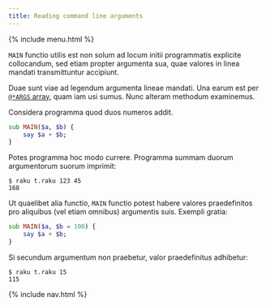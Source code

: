 ```yaml
---
title: Reading command line arguments
---
```


{% include menu.html %}

`MAIN` functio utilis est non solum ad locum initii programmatis explicite collocandum, sed etiam propter argumenta sua, quae valores in linea mandati transmittuntur accipiunt.

Duae sunt viae ad legendum argumenta lineae mandati. Una earum est per [`@*ARGS` array](/la/essentials/positionals/args-array), quam iam usi sumus. Nunc alteram methodum examinemus.

Considera programma quod duos numeros addit.

```raku
sub MAIN($a, $b) {
    say $a + $b;
}
```

Potes programma hoc modo currere. Programma summam duorum argumentorum suorum imprimit:

```console
$ raku t.raku 123 45
168
```

Ut quaelibet alia functio, `MAIN` functio potest habere valores praedefinitos pro aliquibus (vel etiam omnibus) argumentis suis. Exempli gratia:

```raku
sub MAIN($a, $b = 100) {
    say $a + $b;
}
```

Si secundum argumentum non praebetur, valor praedefinitus adhibetur:

```console
$ raku t.raku 15
115
```

{% include nav.html %}